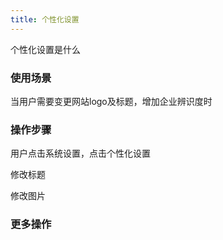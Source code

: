 ```yaml
---
title: 个性化设置
---
```


个性化设置是什么


### 使用场景
当用户需要变更网站logo及标题，增加企业辨识度时


### 操作步骤

用户点击系统设置，点击个性化设置

修改标题

修改图片


### 更多操作
